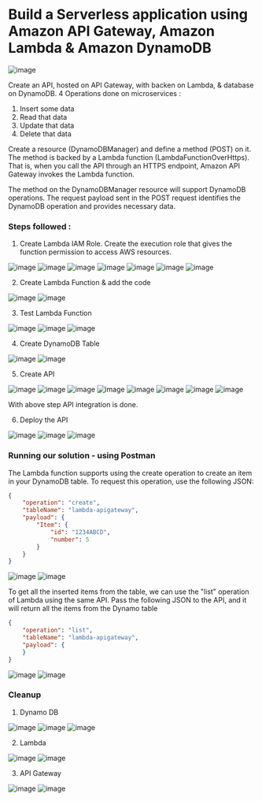 # Build a Serverless application using Amazon API Gateway, Amazon Lambda & Amazon DynamoDB 

![image](https://github.com/rnainani/AWSPracticeProjects/assets/25031921/553bf8e6-3165-4d02-aa42-0573e3da91c2)

Create an API, hosted on API Gateway, with backen on Lambda, & database on DynamoDB. 4 Operations done on microservices :

1) Insert some data
2) Read that data
3) Update that data
4) Delete that data

Create a resource (DynamoDBManager) and define a method (POST) on it. The method is backed by a Lambda function (LambdaFunctionOverHttps). That is, when you call the API through an HTTPS endpoint, Amazon API Gateway invokes the Lambda function.

The method on the DynamoDBManager resource will support DynamoDB operations. The request payload sent in the POST request identifies the DynamoDB operation and provides necessary data.

### Steps followed :

1) Create Lambda IAM Role. Create the execution role that gives the function permission to access AWS resources.

![image](https://github.com/rnainani/AWSPracticeProjects/assets/25031921/028155e8-ad27-4962-a9e7-be113f6d333e)
![image](https://github.com/rnainani/AWSPracticeProjects/assets/25031921/3e2c07fd-38b9-4bc0-b564-b2b006aef980)
![image](https://github.com/rnainani/AWSPracticeProjects/assets/25031921/cefe5e90-c187-42f5-b968-a841510990e2)
![image](https://github.com/rnainani/AWSPracticeProjects/assets/25031921/1d3826fe-912d-4266-8eec-4c6062f36260)
![image](https://github.com/rnainani/AWSPracticeProjects/assets/25031921/7b445e93-9b3e-419c-88d7-325e499086d3)
![image](https://github.com/rnainani/AWSPracticeProjects/assets/25031921/0bde0558-d053-457c-b54e-7c4c770e4558)
![image](https://github.com/rnainani/AWSPracticeProjects/assets/25031921/ffb4a048-1a66-4c7a-9886-e9ea8fc54ddc)

2) Create Lambda Function & add the code 

![image](https://github.com/rnainani/AWSPracticeProjects/assets/25031921/d6a2a530-0b64-4c5b-a3d6-119f1fd58bb6)
![image](https://github.com/rnainani/AWSPracticeProjects/assets/25031921/bc5d6a97-2f1f-4a43-a46b-d6638c729cf1)

3) Test Lambda Function

![image](https://github.com/rnainani/AWSPracticeProjects/assets/25031921/6c3158fd-f531-4b81-8168-a62790c68e0d)
![image](https://github.com/rnainani/AWSPracticeProjects/assets/25031921/52b06785-2661-417c-a6ab-fba7911f1af1)
![image](https://github.com/rnainani/AWSPracticeProjects/assets/25031921/9283b34f-0bda-4940-a101-a9240600d9f4)

4) Create DynamoDB Table

![image](https://github.com/rnainani/AWSPracticeProjects/assets/25031921/3e92e3d0-41ed-4650-be21-fb379b7689c1)
![image](https://github.com/rnainani/AWSPracticeProjects/assets/25031921/78ca05ca-81cf-45e2-8a11-a666e15c8726)

5) Create API

![image](https://github.com/rnainani/AWSPracticeProjects/assets/25031921/1a020542-0ac4-4017-a765-dc7a5a8389f9)
![image](https://github.com/rnainani/AWSPracticeProjects/assets/25031921/deeb2c8b-9009-4efe-a84a-c685ed354e51)
![image](https://github.com/rnainani/AWSPracticeProjects/assets/25031921/8e10a2e5-dde9-47c6-90bf-5b99968bd729)
![image](https://github.com/rnainani/AWSPracticeProjects/assets/25031921/f77a805a-c33d-4b4d-8312-50c7a350b9f7)
![image](https://github.com/rnainani/AWSPracticeProjects/assets/25031921/8c28aaeb-d255-494b-a4e6-8ddd14ba0056)
![image](https://github.com/rnainani/AWSPracticeProjects/assets/25031921/2b7fc9b6-200d-4246-92f3-bfed579dbb3c)
![image](https://github.com/rnainani/AWSPracticeProjects/assets/25031921/487a2809-03f6-4997-9158-65df12ef4266)
![image](https://github.com/rnainani/AWSPracticeProjects/assets/25031921/9964539c-49fc-4240-8dfe-3bed5c6caa19)

With above step API integration is done.

6) Deploy the API

![image](https://github.com/rnainani/AWSPracticeProjects/assets/25031921/6cb4402f-78ad-4284-8552-a5dc299996dc)
![image](https://github.com/rnainani/AWSPracticeProjects/assets/25031921/567d6171-2759-4fdd-9f4b-8da7af10bd00)
![image](https://github.com/rnainani/AWSPracticeProjects/assets/25031921/6a409966-435c-41e2-a37a-fc1802afa8fd)

### Running our solution - using Postman

The Lambda function supports using the create operation to create an item in your DynamoDB table. To request this operation, use the following JSON:

```json
{
    "operation": "create",
    "tableName": "lambda-apigateway",
    "payload": {
        "Item": {
            "id": "1234ABCD",
            "number": 5
        }
    }
}
```
![image](https://github.com/rnainani/AWSPracticeProjects/assets/25031921/6aa27a16-00f4-425f-9ff9-439165367c3c)
![image](https://github.com/rnainani/AWSPracticeProjects/assets/25031921/0ff80a1c-029e-42d3-b012-e04c6c83f5f6)

To get all the inserted items from the table, we can use the "list" operation of Lambda using the same API. Pass the following JSON to the API, and it will return all the items from the Dynamo table

```json
{
    "operation": "list",
    "tableName": "lambda-apigateway",
    "payload": {
    }
}
```
![image](https://github.com/rnainani/AWSPracticeProjects/assets/25031921/dbba6eff-9314-49b3-8358-109c9915330e)
![image](https://github.com/rnainani/AWSPracticeProjects/assets/25031921/d41ec4cf-687c-4ccd-8aae-ac6a35301fd8)

### Cleanup

1) Dynamo DB

![image](https://github.com/rnainani/AWSPracticeProjects/assets/25031921/1eb83fd7-8cd0-42d0-aa7f-1cc646c325b9)
![image](https://github.com/rnainani/AWSPracticeProjects/assets/25031921/eeb92673-dd4e-43f5-9db5-e26f687cf506)
![image](https://github.com/rnainani/AWSPracticeProjects/assets/25031921/00fbdda2-c998-47a5-a8b4-8f29ffb64c43)

2) Lambda

![image](https://github.com/rnainani/AWSPracticeProjects/assets/25031921/387a6aeb-fb6f-4ef5-952c-b2dabb6a2821)
![image](https://github.com/rnainani/AWSPracticeProjects/assets/25031921/12e864b1-e8bf-42e0-b420-dd37dec2122a)

3) API Gateway

![image](https://github.com/rnainani/AWSPracticeProjects/assets/25031921/c9359514-80cf-4963-94e5-7e35350c3e74)
![image](https://github.com/rnainani/AWSPracticeProjects/assets/25031921/097dec33-ac53-44c4-b8c0-b472392a77bb)





